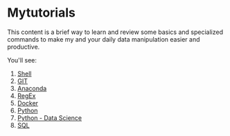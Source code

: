 # Mytutorials

This content is a brief way to learn and review some basics and specialized commands to make my and your daily data manipulation easier and productive. 

You'll see:

1. [Shell](shell.md)
1. [GIT](git_commands.md)
1. [Anaconda](anaconda.md)
1. [RegEx](regex.md)
1. [Docker](docker.md)
1. [Python](python.md)
1. [Python - Data Science](python_datascience.md)
1. [SQL](sql.md)

 
